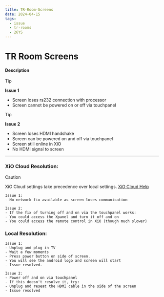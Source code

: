 ```yaml
---
title: TR-Room-Screens
date: 2024-04-15
tags:
  - issue
  - tr-rooms
  - 26YS
---
```

# TR Room Screens

#### Description

> [!TIP] 
>  __Issue 1__
> - Screen loses rs232 connection with processor
> - Screen cannot be powered on or off via touchpanel

> [!TIP] 
> __Issue 2__
> - Screen loses HDMI handshake
> - Screen can be powered on and off via touchpanel
> - Screen still online in XiO
> - No HDMI signal to screen


---
### XiO Cloud Resolution:

> [!CAUTION]
> XiO Cloud settings take precedence over local settings. [XiO Cloud Help](../02-Information/Crestron-OLH-Links.md#XiO-Cloud)

```
Issue 1:
- No network fix available as screen loses communication 
```

```
Issue 2:
- If the fix of turning off and on via the touchpanel works:
- You could access the Xpanel and turn it off and on
- You could access the remote control in XiO (though much slower)
```

### Local Resolution:
```
Issue 1:
- Unplug and plug in TV
- Wait a few moments
- Press power button on side of screen.
- You will see the android logo and screen will start
- Issue resolved.
```

```
Issue 2:
- Power off and on via touchpanel
- If this doesn't resolve it, try:
- Unplug and reseat the HDMI cable in the side of the screen
- Issue resolved
```